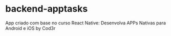 # backend-apptasks
App criado com base no curso React Native: Desenvolva APPs Nativas para Android e iOS
by Cod3r
